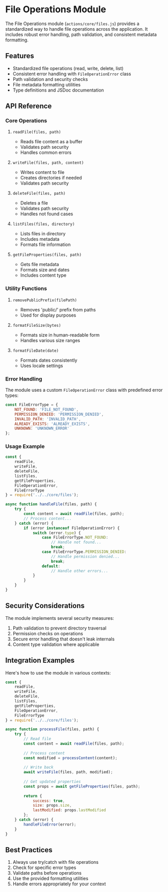 # File Operations Module

The File Operations module (`actions/core/files.js`) provides a standardized way to handle file operations across the application. It includes robust error handling, path validation, and consistent metadata formatting.

## Features

- Standardized file operations (read, write, delete, list)
- Consistent error handling with `FileOperationError` class
- Path validation and security checks
- File metadata formatting utilities
- Type definitions and JSDoc documentation

## API Reference

### Core Operations

1. `readFile(files, path)`
   - Reads file content as a buffer
   - Validates path security
   - Handles common errors

2. `writeFile(files, path, content)`
   - Writes content to file
   - Creates directories if needed
   - Validates path security

3. `deleteFile(files, path)`
   - Deletes a file
   - Validates path security
   - Handles not found cases

4. `listFiles(files, directory)`
   - Lists files in directory
   - Includes metadata
   - Formats file information

5. `getFileProperties(files, path)`
   - Gets file metadata
   - Formats size and dates
   - Includes content type

### Utility Functions

1. `removePublicPrefix(filePath)`
   - Removes 'public/' prefix from paths
   - Used for display purposes

2. `formatFileSize(bytes)`
   - Formats size in human-readable form
   - Handles various size ranges

3. `formatFileDate(date)`
   - Formats dates consistently
   - Uses locale settings

### Error Handling

The module uses a custom `FileOperationError` class with predefined error types:

```javascript
const FileErrorType = {
    NOT_FOUND: 'FILE_NOT_FOUND',
    PERMISSION_DENIED: 'PERMISSION_DENIED',
    INVALID_PATH: 'INVALID_PATH',
    ALREADY_EXISTS: 'ALREADY_EXISTS',
    UNKNOWN: 'UNKNOWN_ERROR'
};
```

### Usage Example

```javascript
const {
    readFile,
    writeFile,
    deleteFile,
    listFiles,
    getFileProperties,
    FileOperationError,
    FileErrorType
} = require('../../core/files');

async function handleFile(files, path) {
    try {
        const content = await readFile(files, path);
        // Process content...
    } catch (error) {
        if (error instanceof FileOperationError) {
            switch (error.type) {
                case FileErrorType.NOT_FOUND:
                    // Handle not found...
                    break;
                case FileErrorType.PERMISSION_DENIED:
                    // Handle permission denied...
                    break;
                default:
                    // Handle other errors...
            }
        }
    }
}
```

## Security Considerations

The module implements several security measures:

1. Path validation to prevent directory traversal
2. Permission checks on operations
3. Secure error handling that doesn't leak internals
4. Content type validation where applicable

## Integration Examples

Here's how to use the module in various contexts:

```javascript
const {
    readFile,
    writeFile,
    deleteFile,
    listFiles,
    getFileProperties,
    FileOperationError,
    FileErrorType
} = require('../../core/files');

async function processFile(files, path) {
    try {
        // Read file
        const content = await readFile(files, path);
        
        // Process content
        const modified = processContent(content);
        
        // Write back
        await writeFile(files, path, modified);
        
        // Get updated properties
        const props = await getFileProperties(files, path);
        
        return {
            success: true,
            size: props.size,
            lastModified: props.lastModified
        };
    } catch (error) {
        handleFileError(error);
    }
}
```

## Best Practices

1. Always use try/catch with file operations
2. Check for specific error types
3. Validate paths before operations
4. Use the provided formatting utilities
5. Handle errors appropriately for your context
